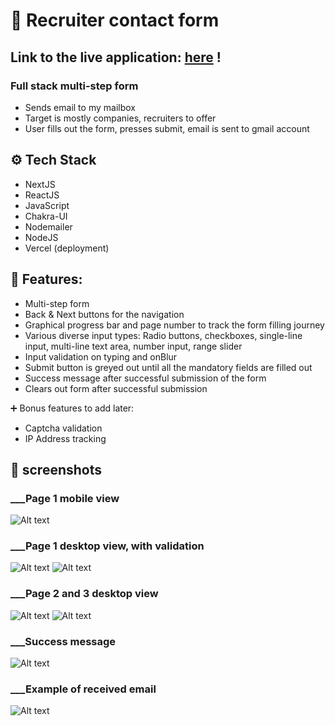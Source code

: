 # 👔 Recruiter contact form

## Link to the live application: [here](https://job-contact-form.vercel.app/) !

### Full stack multi-step form

- Sends email to my mailbox
- Target is mostly companies, recruiters to offer
- User fills out the form, presses submit, email is sent to gmail account

## ⚙️ Tech Stack

- NextJS
- ReactJS
- JavaScript
- Chakra-UI
- Nodemailer
- NodeJS
- Vercel (deployment)

## 🔺 Features:

- Multi-step form
- Back & Next buttons for the navigation
- Graphical progress bar and page number to track the form filling journey
- Various diverse input types: Radio buttons, checkboxes, single-line input, multi-line text area, number input, range slider
- Input validation on typing and onBlur
- Submit button is greyed out until all the mandatory fields are filled out
- Success message after successful submission of the form
- Clears out form after successful submission

➕ Bonus features to add later:

- Captcha validation
- IP Address tracking

## 📸 screenshots

### \_\_\_Page 1 mobile view

![Alt text](Screenshots/page1_mobile_view.png)

### \_\_\_Page 1 desktop view, with validation

![Alt text](Screenshots/page1_with_valid.png)
![Alt text](Screenshots/page1_with_valid2.png)

### \_\_\_Page 2 and 3 desktop view

![Alt text](Screenshots/page2_desktop_view.png)
![Alt text](Screenshots/page3_desktop_view.png)

### \_\_\_Success message

![Alt text](Screenshots/success_message.png)

### \_\_\_Example of received email

![Alt text](Screenshots/email_example.png)
